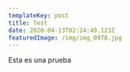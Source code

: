```yaml
---
templateKey: post
title: Test
date: 2020-04-13T02:24:49.123Z
featuredImage: /img/img_0978.jpg
---
```

Esta es una prueba